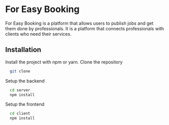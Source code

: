 # For Easy Booking

For Easy Booking is a platform that allows users to publish jobs and get them done by professionals. It is a platform that connects professionals with clients who need their services.

## Installation

Install the project with npm or yarn.
Clone the repository

```bash
  git clone 
```

Setup the backend

```bash
  cd server
  npm install
```

Setup the frontend

```bash
  cd client
  npm install 
```